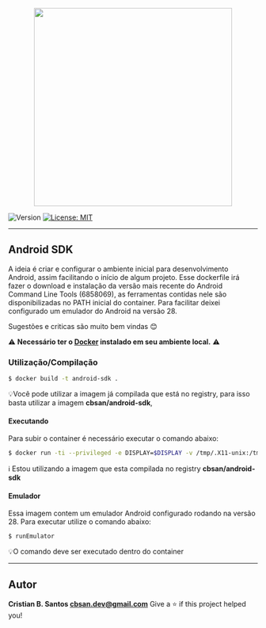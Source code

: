 <p align="center"><a href="#" target="_blank"><img src="https://developer.android.com/images/landing/android-logo.svg" width="400"></a></p>

![Version](https://img.shields.io/badge/version-1.0.0-blue.svg?cacheSeconds=2592000)
[![License: MIT](https://img.shields.io/badge/License-MIT-yellow.svg)](#)

---

## Android SDK

A ideia é criar e configurar o ambiente inicial para desenvolvimento Android, assim facilitando o início de algum projeto.
Esse dockerfile irá fazer o download e instalação da versão mais recente do Android Command Line Tools (6858069), as ferramentas contidas nele são disponibilizadas no PATH inicial do container. Para facilitar deixei configurado um emulador do Android na versão 28.

Sugestões e criticas são muito bem vindas :blush:

⚠️ **Necessário ter o [Docker](https://docs.docker.com/engine/) instalado em seu ambiente local.** ⚠️

### Utilização/Compilação

```sh
$ docker build -t android-sdk .
```

💡Você pode utilizar a imagem já compilada que está no registry, para isso basta utilizar a imagem **cbsan/android-sdk**,

#### Executando

Para subir o container é necessário executar o comando abaixo:

```sh
$ docker run -ti --privileged -e DISPLAY=$DISPLAY -v /tmp/.X11-unix:/tmp/.X11-unix -v /dev:/dev cbsan/android-sdk bash
```

ℹ️ Estou utilizando a imagem que esta compilada no registry **cbsan/android-sdk**

#### Emulador

Essa imagem contem um emulador Android configurado rodando na versão 28. Para executar utilize o comando abaixo:

```sh
$ runEmulator
```

💡O comando deve ser executado dentro do container

---

## Autor

**Cristian B. Santos <cbsan.dev@gmail.com>**
Give a ⭐️ if this project helped you!
